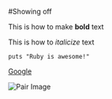 #Showing off

This is how to make **bold** text

This is how to *italicize* text

```
puts "Ruby is awesome!"
```

[Google](www.google.com)

![Pair Image](pair-image.png)